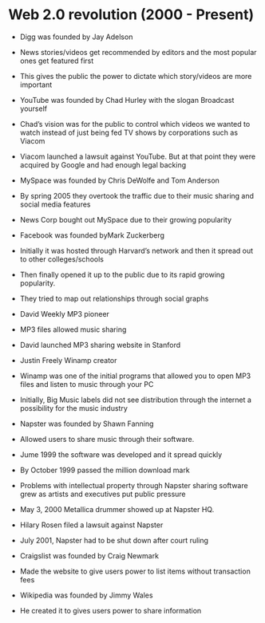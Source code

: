# Web 2.0 revolution (2000 - Present)

* Digg was founded by Jay Adelson
* News stories/videos get recommended by editors and the most popular ones get featured first
* This gives the public the power to dictate which story/videos are more important

*  YouTube was founded by Chad Hurley with the slogan Broadcast yourself
* Chad’s vision was for the public to control which videos we wanted to watch instead of just being fed TV shows by corporations such as Viacom
* Viacom launched a lawsuit against YouTube. But at that point they were acquired by Google and had enough legal backing

* MySpace was founded by Chris DeWolfe and Tom Anderson
* By spring 2005 they overtook the traffic due to their music sharing and social media features
* News Corp bought out MySpace due to their growing popularity

* Facebook was founded byMark Zuckerberg
* Initially it was hosted through Harvard’s network and then it spread out to other colleges/schools
* Then finally opened it up to the public due to its rapid growing popularity.
* They tried to map out relationships through social graphs

* David Weekly MP3 pioneer
* MP3 files allowed music sharing
* David launched MP3 sharing website in Stanford

* Justin Freely Winamp creator
* Winamp was one of the initial programs that allowed you to open MP3 files and listen to music through your PC

* Initially, Big Music labels did not see distribution through the internet a possibility for the music industry

* Napster was founded by Shawn Fanning
* Allowed users to share music through their software.
* Jume 1999 the software was developed and it spread quickly
* By October 1999 passed the million download mark

* Problems with intellectual property through Napster sharing software grew as artists and executives put public pressure
* May 3, 2000 Metallica drummer showed up at Napster HQ.
* Hilary Rosen filed a lawsuit against Napster
* July 2001, Napster had to be shut down after court ruling

* Craigslist was founded by Craig Newmark
* Made the website to give users power to list items without transaction fees

* Wikipedia was founded by Jimmy Wales
* He created it to gives users power to share information
